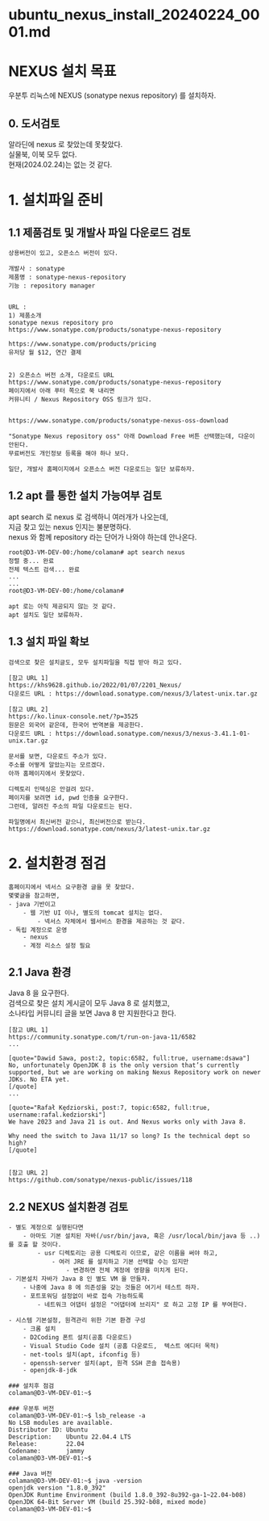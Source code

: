 
# ubuntu_nexus_install_20240224_0001.md

# NEXUS 설치 목표

우분투 리눅스에 NEXUS (sonatype nexus repository) 를 설치하자.


## 0. 도서검토
알라딘에 nexus 로 찾았는데 못찾았다.\
실물북, 이북 모두 없다.\
현재(2024.02.24)는 없는 것 같다. 



# 1. 설치파일 준비 


## 1.1 제품검토 및 개발사 파일 다운로드 검토
```
상용버전이 있고, 오픈소스 버전이 있다. 

개발사 : sonatype
제품명 : sonatype-nexus-repository
기능 : repository manager


URL : 
1) 제품소개 
sonatype nexus repository pro
https://www.sonatype.com/products/sonatype-nexus-repository

https://www.sonatype.com/products/pricing
유저당 월 $12, 연간 결제


2) 오픈소스 버전 소개, 다운로드 URL
https://www.sonatype.com/products/sonatype-nexus-repository 
페이지에서 아래 푸터 쪽으로 쭉 내리면
커뮤니티 / Nexus Repository OSS 링크가 있다.


https://www.sonatype.com/products/sonatype-nexus-oss-download

"Sonatype Nexus repository oss" 아래 Download Free 버튼 선택했는데, 다운이 안된다.
무료버전도 개인정보 등록을 해야 하나 보다.

일단, 개발사 홈페이지에서 오픈소스 버전 다운로드는 일단 보류하자.
```


## 1.2 apt 를 통한 설치 가능여부 검토 
apt search 로 nexus 로 검색하니 여러개가 나오는데,\
지금 찾고 있는 nexus 인지는 불분명하다.\
nexus 와 함께 repository 라는 단어가 나와야 하는데 안나온다.

```
root@D3-VM-DEV-00:/home/colaman# apt search nexus
정렬 중... 완료
전체 텍스트 검색... 완료
...
...
root@D3-VM-DEV-00:/home/colaman#

apt 로는 아직 제공되지 않는 것 같다.
apt 설치도 일단 보류하자.
```


## 1.3 설치 파일 확보
```
검색으로 찾은 설치글도, 모두 설치파일을 직접 받아 하고 있다.

[참고 URL 1]
https://khs9628.github.io/2022/01/07/2201_Nexus/
다운로드 URL : https://download.sonatype.com/nexus/3/latest-unix.tar.gz

[참고 URL 2]
https://ko.linux-console.net/?p=3525
원문은 외국어 같은데, 한국어 번역본을 제공한다.
다운로드 URL : https://download.sonatype.com/nexus/3/nexus-3.41.1-01-unix.tar.gz

문서를 보면, 다운로드 주소가 있다.
주소를 어떻게 알았는지는 모르겠다. 
아까 홈페이지에서 못찾았다.

디렉토리 인덱싱은 안걸려 있다.
페이지를 보려면 id, pwd 인증을 요구한다.
그런데, 알려진 주소의 파일 다운로드는 된다.

파일명에서 최신버전 같으니, 최신버전으로 받는다.
https://download.sonatype.com/nexus/3/latest-unix.tar.gz
```




# 2. 설치환경 점검
```
홈페이지에서 넥서스 요구환경 글을 못 찾았다.
몇몇글을 참고하면,
- java 기반이고
    - 웹 기반 UI 이나, 별도의 tomcat 설치는 없다.
        - 넥서스 자체에서 웹서비스 환경을 제공하는 것 같다.
- 독립 계정으로 운영
    - nexus
    - 계정 리소스 설정 필요 
```

## 2.1 Java 환경
Java 8 을 요구한다.\
검색으로 찾은 설치 게시글이 모두 Java 8 로 설치했고,\
소나타입 커뮤니티 글을 보면 Java 8 만 지원한다고 한다.

```
[참고 URL 1]
https://community.sonatype.com/t/run-on-java-11/6582
...

[quote="Dawid Sawa, post:2, topic:6582, full:true, username:dsawa"]
No, unfortunately OpenJDK 8 is the only version that’s currently supported, but we are working on making Nexus Repository work on newer JDKs. No ETA yet.
[/quote]
...

[quote="Rafał Kędziorski, post:7, topic:6582, full:true, username:rafal.kedziorski"]
We have 2023 and Java 21 is out. And Nexus works only with Java 8.

Why need the switch to Java 11/17 so long? Is the technical dept so high?
[/quote]


[참고 URL 2]
https://github.com/sonatype/nexus-public/issues/118

```

## 2.2 NEXUS 설치환경 검토
```
- 별도 계정으로 실행된다면
    - 아마도 기본 설치된 자바(/usr/bin/java, 혹은 /usr/local/bin/java 등 ..)를 호출 할 것이다.
        - usr 디렉토리는 공용 디렉토리 이므로, 같은 이름을 써야 하고,
            - 여러 JRE 를 설치하고 기본 선택할 수는 있지만
                - 변경하면 전체 계정에 영향을 미치게 된다.
- 기본설치 자바가 Java 8 인 별도 VM 을 만들자.
    - 나중에 Java 8 에 의존성을 갖는 것들은 여기서 테스트 하자.
    - 포트포워딩 설정없이 바로 접속 가능하도록
        - 네트워크 어댑터 설정은 "어댑터에 브리지" 로 하고 고정 IP 를 부여한다.
		
- 시스템 기본설정, 원격관리 위한 기본 환경 구성
	- 크롬 설치
	- D2Coding 폰트 설치(공홈 다운로드)
	- Visual Studio Code 설치 (공홈 다운로드,  텍스트 에디터 목적)
	- net-tools 설치(apt, ifconfig 등)
	- openssh-server 설치(apt, 원격 SSH 콘솔 접속용)
	- openjdk-8-jdk
```


```
### 설치후 점검
colaman@D3-VM-DEV-01:~$

### 우분투 버전 
colaman@D3-VM-DEV-01:~$ lsb_release -a
No LSB modules are available.
Distributor ID: Ubuntu
Description:    Ubuntu 22.04.4 LTS
Release:        22.04
Codename:       jammy
colaman@D3-VM-DEV-01:~$

### Java 버전
colaman@D3-VM-DEV-01:~$ java -version
openjdk version "1.8.0_392"
OpenJDK Runtime Environment (build 1.8.0_392-8u392-ga-1~22.04-b08)
OpenJDK 64-Bit Server VM (build 25.392-b08, mixed mode)
colaman@D3-VM-DEV-01:~$
```





